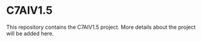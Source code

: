 # C7AIV1.5

This repository contains the C7AIV1.5 project. More details about the project will be added here. 